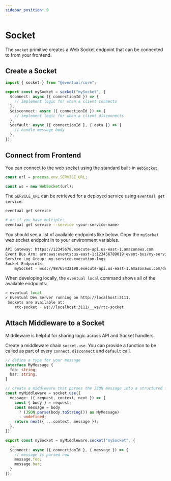 ```yaml
---
sidebar_position: 0
---
```


# Socket

The `socket` primitive creates a Web Socket endpoint that can be connected to from your frontend.

## Create a Socket

```ts
import { socket } from "@eventual/core";

export const mySocket = socket("mySocket", {
  $connect: async ({ connectionId }) => {
    // implement logic for when a client connects
  },
  $disconnect: async ({ connectionId }) => {
    // implement logic for when a client disconnects
  },
  $default: async ({ connectionId }, { data }) => {
    // handle message body
  },
});
```

## Connect from Frontend

You can connect to the web socket using the standard built-in [`WebSocket`](https://developer.mozilla.org/en-US/docs/Web/API/WebSocket)

```ts
const url = process.env.SERVICE_URL;

const ws = new WebSocket(url);
```

The `SERVICE_URL` can be retrieved for a deployed service using `eventual get service`:

```sh
eventual get service

# or if you have multiple:
eventual get service --service <your-service-name>
```

You should see a list of available endpoints like below. Copy the `mySocket` web socket endpoint in to your environment variables.

```sh
API Gateway: https://12345678.execute-api.us-east-1.amazonaws.com
Event Bus Arn: arn:aws:events:us-east-1:123456789019:event-bus/my-service
Service Log Group: my-service-execution-logs
Socket Endpoints:
	mySocket - wss://98765432198.execute-api.us-east-1.amazonaws.com/default
```

When developing locally, the `eventual local` command shows all of the available endpoints:

```sh
> eventual local
✔ Eventual Dev Server running on http://localhost:3111.
 Sockets are available at:
	rtc-socket - ws://localhost:3111/__ws/rtc-socket
```

## Attach Middleware to a Socket

Middleware is helpful for sharing logic across API and Socket handlers.

Create a middleware chain `socket.use`. You can provide a function to be called as part of every `connect`, `disconnect` and `default` call.

```ts
// define a type for your message
interface MyMessage {
  foo: string;
  bar: string;
}

// create a middleware that parses the JSON message into a structured form
const myMiddleware = socket.use({
  message: ({ request, context, next }) => {
    const { body } = request;
    const message = body
      ? (JSON.parse(body.toString()) as MyMessage)
      : undefined;
    return next({ ...context, message });
  },
});

export const mySocket = myMiddleware.socket("mySocket", {
  ..
  $connect: async ({ connectionId }, { message }) => {
    // message is parsed now
    message.foo;
    message.bar;
  }
});
```
